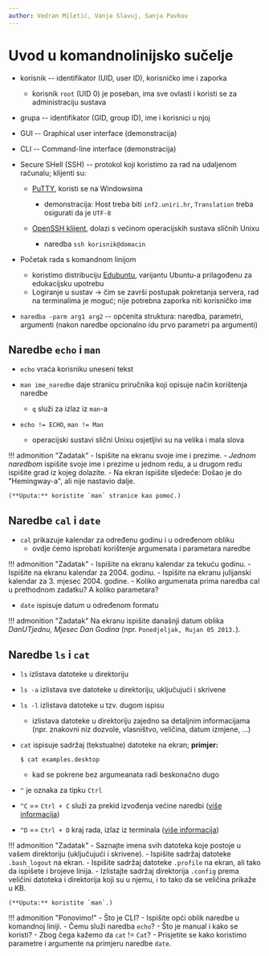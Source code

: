 ```yaml
---
author: Vedran Miletić, Vanja Slavuj, Sanja Pavkov
---
```


# Uvod u komandnolinijsko sučelje

- korisnik -- identifikator (UID, user ID), korisničko ime i zaporka

    - korisnik `root` (UID 0) je poseban, ima sve ovlasti i koristi se za administraciju sustava

- grupa -- identifikator (GID, group ID), ime i korisnici u njoj
- GUI -- Graphical user interface (demonstracija)
- CLI -- Command-line interface (demonstracija)
- Secure SHell (SSH) -- protokol koji koristimo za rad na udaljenom računalu; klijenti su:

    - [PuTTY](http://www.putty.org/), koristi se na Windowsima

        - demonstracija: Host treba biti `inf2.uniri.hr`, `Translation` treba osigurati da je `UTF-8`

    - [OpenSSH klijent](https://www.openssh.com/), dolazi s većinom operacijskih sustava sličnih Unixu

        - naredba `ssh korisnik@domacin`

- Početak rada s komandnom linijom

    - koristimo distribuciju [Edubuntu](https://edubuntu.org/), varijantu Ubuntu-a prilagođenu za edukacijsku upotrebu
    - Logiranje u sustav -> čim se završi postupak pokretanja servera, rad na terminalima je moguć; nije potrebna zaporka niti korisničko ime

- `naredba -parm arg1 arg2` -- općenita struktura: naredba, parametri, argumenti (nakon naredbe opcionalno idu prvo parametri pa argumenti)

## Naredbe `echo` i `man`

- `echo` vraća korisniku uneseni tekst
- `man ime_naredbe` daje stranicu priručnika koji opisuje način korištenja naredbe

    - `q` služi za izlaz iz `man`-a

- `echo != ECHO`, `man != Man`

    - operacijski sustavi slični Unixu osjetljivi su na velika i mala slova

!!! admonition "Zadatak"
    - Ispišite na ekranu svoje ime i prezime.
    - *Jednom naredbom* ispišite svoje ime i prezime u jednom redu, a u drugom redu ispišite grad iz kojeg dolazite.
    - Na ekran ispišite sljedeće: Došao je do "Hemingway-a", ali nije nastavio dalje.

    (**Uputa:** koristite `man` stranice kao pomoć.)

## Naredbe `cal` i `date`

- `cal` prikazuje kalendar za određenu godinu i u određenom obliku
    - ovdje ćemo isprobati korištenje argumenata i parametara naredbe

!!! admonition "Zadatak"
    - Ispišite na ekranu kalendar za tekuću godinu.
    - Ispišite na ekranu kalendar za 2004. godinu.
    - Ispišite na ekranu julijanski kalendar za 3. mjesec 2004. godine.
    - Koliko argumenata prima naredba cal u prethodnom zadatku? A koliko parametara?

- `date` ispisuje datum u određenom formatu

!!! admonition "Zadatak"
    Na ekranu ispišite današnji datum oblika *DanUTjednu, Mjesec Dan Godina* (npr. `Ponedjeljak, Rujan 05 2013.`).

## Naredbe `ls` i `cat`

- `ls` izlistava datoteke u direktoriju
- `ls -a` izlistava sve datoteke u direktoriju, uključujući i skrivene
- `ls -l` izlistava datoteke u tzv. dugom ispisu

    - izlistava datoteke u direktoriju zajedno sa detaljnim informacijama (npr. znakovni niz dozvole, vlasništvo, veličina, datum izmjene, ...)

- `cat` ispisuje sadržaj (tekstualne) datoteke na ekran; **primjer:**

    ``` shell
    $ cat examples.desktop
    ```

    - kad se pokrene bez argumeanata radi beskonačno dugo

- `^` je oznaka za tipku `Ctrl`
- `^C` == `Ctrl + C` služi za prekid izvođenja većine naredbi ([više informacija](https://en.wikipedia.org/wiki/Control-C))
- `^D` == `Ctrl + D` kraj rada, izlaz iz terminala  ([više informacija](https://en.wikipedia.org/wiki/Control-D))

!!! admonition "Zadatak"
    - Saznajte imena svih datoteka koje postoje u vašem direktoriju (uključujući i skrivene).
    - Ispišite sadržaj datoteke `.bash_logout` na ekran.
    - Ispišite sadržaj datoteke `.profile` na ekran, ali tako da ispišete i brojeve linija.
    - Izlistajte sadržaj direktorija `.config` prema veličini datoteka i direktorija koji su u njemu, i to tako da se veličina prikaže u KB.

    (**Uputa:** koristite `man`.)

!!! admonition "Ponovimo!"
    - Što je CLI?
    - Ispišite opći oblik naredbe u komandnoj liniji.
    - Čemu služi naredba `echo`?
    - Što je manual i kako se koristi?
    - Zbog čega kažemo da `cat` != `Cat`?
    - Prisjetite se kako koristimo parametre i argumente na primjeru naredbe `date`.
